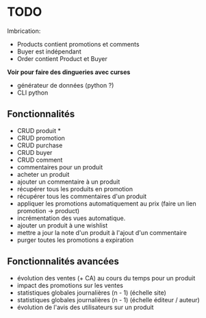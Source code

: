 # TODO

Imbrication:
- Products contient promotions et comments
- Buyer est indépendant
- Order contient Product et Buyer

**Voir pour faire des dingueries avec curses**

* générateur de données (python ?)
* CLI python

## Fonctionnalités

* CRUD produit
  * 
* CRUD promotion
* CRUD purchase
* CRUD buyer
* CRUD comment
* commentaires pour un produit
* acheter un produit
* ajouter un commentaire à un produit
* récupérer tous les produits en promotion
* récupérer tous les commentaires d'un produit
* appliquer les promotions automatiquement au prix (faire un lien promotion -> product)
* incrémentation des vues automatique.
* ajouter un produit à une wishlist
* mettre a jour la note d'un produit à l'ajout d'un commentaire
* purger toutes les promotions a expiration

## Fonctionnalités avancées

* évolution des ventes (+ CA) au cours du temps pour un produit
* impact des promotions sur les ventes
* statistiques globales journalières (n - 1) (échelle site)
* statistiques globales journalières (n - 1) (échelle éditeur / auteur)
* évolution de l'avis des utilisateurs sur un produit
